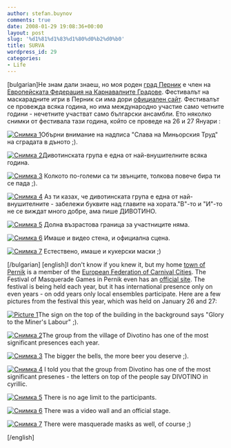 ```yaml
---
author: stefan.buynov
comments: true
date: 2008-01-29 19:08:36+00:00
layout: post
slug: '%d1%81%d1%83%d1%80%d0%b2%d0%b0'
title: SURVA
wordpress_id: 29
categories:
- Life
---
```


[bulgarian]Не знам дали знаеш, но моя роден [град Перник](http://pernik.info/) е член на [Европейската Федерация на Карнавалните Градове](http://www.carnivalcities.com/). Фестивалът на маскарадните игри в Перник си има дори [официален сайт](http://www.surva.org/). Фестивалът се провежда всяка година, но има международно участие само четните години - нечетните участват само български ансамбли. Ето няколко снимки от фестивала тази година, който се проведе на 26 и 27 Януари :<!-- more -->

[![Снимка 1](http://buynov.com/wordpress/wp-content/uploads/2008/01/dsc00826_small.jpg)](http://buynov.com/wordpress/wp-content/uploads/2008/01/dsc00826_small.jpg)Обърни внимание на надписа "Слава на Миньорския Труд" на сградата в дъното ;).

[![Снимка 2](http://buynov.com/wordpress/wp-content/uploads/2008/01/dsc00827_small.jpg)](http://buynov.com/wordpress/wp-content/uploads/2008/01/dsc00827_small.jpg)Дивотинската група е една от най-внушителните всяка година.

[![Снимка 3](http://buynov.com/wordpress/wp-content/uploads/2008/01/dsc00830_small.jpg)](http://buynov.com/wordpress/wp-content/uploads/2008/01/dsc00830_small.jpg) Колкото по-големи са ти звънците, толкова повече бира ти се пада ;).

[![Снимка 4](http://buynov.com/wordpress/wp-content/uploads/2008/01/dsc00831_small.jpg)](http://buynov.com/wordpress/wp-content/uploads/2008/01/dsc00831_small.jpg) Аз ти казах, че дивотинската група е една от най-внушителните - забележи буквите над главите на хората."В"-то и "И"-то не се виждат много добре, ама пише ДИВОТИНО.

[![Снимка 5](http://buynov.com/wordpress/wp-content/uploads/2008/01/dsc00836_small.jpg)](http://buynov.com/wordpress/wp-content/uploads/2008/01/dsc00836_small.jpg) Долна възрастова граница за участниците няма.

[![Снимка 6](http://buynov.com/wordpress/wp-content/uploads/2008/01/dsc00843_small.jpg)](http://buynov.com/wordpress/wp-content/uploads/2008/01/dsc00843_small.jpg) Имаше и видео стена, и официална сцена.

[![Снимка 7](http://buynov.com/wordpress/wp-content/uploads/2008/01/dsc00845_small.jpg)](http://buynov.com/wordpress/wp-content/uploads/2008/01/dsc00845_small.jpg) Естествено, имаше и кукерски маски ;)

[/bulgarian]
[english]I don't know if you knew it, but my home [town of Pernik](http://pernik.info/) is a member of the [European Federation of Carnival Cities](http://www.carnivalcities.com/). The Festival of Masquerade Games in Pernik even has an [official site](http://www.surva.org/). The festival is being held each year, but it has international presence only on even years - on odd years only local ensembles participate. Here are a few pictures from the festival this year, which was held on January 26 and 27:<!-- more -->

[![Picture 1](http://buynov.com/wordpress/wp-content/uploads/2008/01/dsc00826_small.jpg)](http://buynov.com/wordpress/wp-content/uploads/2008/01/dsc00826_small.jpg)The sign on the top of the building in the background says "Glory to the Miner's Labour" ;).

[![Снимка 2](http://buynov.com/wordpress/wp-content/uploads/2008/01/dsc00827_small.jpg)](http://buynov.com/wordpress/wp-content/uploads/2008/01/dsc00827_small.jpg)The group from the village of Divotino has one of the most significant presences each year.

[![Снимка 3](http://buynov.com/wordpress/wp-content/uploads/2008/01/dsc00830_small.jpg)](http://buynov.com/wordpress/wp-content/uploads/2008/01/dsc00830_small.jpg) The bigger the bells, the more beer you deserve ;).

[![Снимка 4](http://buynov.com/wordpress/wp-content/uploads/2008/01/dsc00831_small.jpg)](http://buynov.com/wordpress/wp-content/uploads/2008/01/dsc00831_small.jpg) I told you that the group from Divotino has one of the most significant presenes - the letters on top of the people say DIVOTINO in cyrillic.

[![Снимка 5](http://buynov.com/wordpress/wp-content/uploads/2008/01/dsc00836_small.jpg)](http://buynov.com/wordpress/wp-content/uploads/2008/01/dsc00836_small.jpg) There is no age limit to the participants.

[![Снимка 6](http://buynov.com/wordpress/wp-content/uploads/2008/01/dsc00843_small.jpg)](http://buynov.com/wordpress/wp-content/uploads/2008/01/dsc00843_small.jpg) There was a video wall and an official stage.

[![Снимка 7](http://buynov.com/wordpress/wp-content/uploads/2008/01/dsc00845_small.jpg)](http://buynov.com/wordpress/wp-content/uploads/2008/01/dsc00845_small.jpg) There were masquerade masks as well, of course ;)

[/english]
